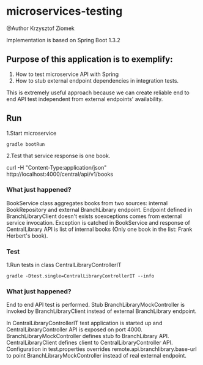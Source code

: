 # microservices-testing

@Author Krzysztof Ziomek

Implementation is based on Spring Boot 1.3.2

## Purpose of this application is to exemplify:

1. How to test microservice API with Spring
2. How to stub external endpoint dependencies in integration tests.

This is extremely useful approach because we can create reliable end to end API test independent from external endpoints' availability.

## Run

1.Start microservice

    gradle bootRun
    
2.Test that service response is one book.
   
   curl -H "Content-Type:application/json" http://localhost:4000/central/api/v1/books
   
### What just happened?
BookService class aggregates books from two sources: internal BookRepository and external BranchLibrary endpoint.
Endpoint defined in BranchLibraryClient doesn't exists soexceptions comes from external service invocation.
Exception is catched in BookService and response of CentralLibrary API is list of internal books (Only one book in the list: Frank Herbert's book). 

### Test
1.Run tests in class CentralLibraryControllerIT

    gradle -Dtest.single=CentralLibraryControllerIT --info
    
### What just happened?
End to end API test is performed. 
Stub BranchLibraryMockController is invoked by BranchLibraryClient instead of external BranchLibrary endpoint.
 
In CentralLibraryControllerIT test application is started up and CentralLibraryController API is exposed on port 4000.
BranchLibraryMockController defines stub fo BranchLibrary API.
CentralLibraryClient defines client to CentralLibraryController API.
Configuration in test.properties overrides remote.api.branchlibrary.base-url to point BranchLibraryMockController instead of real external endpoint.
